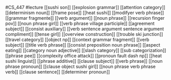 #CS_447
#lecture
[[sushi son]]
[[explosion grammar]]
[[attention category]]
[[determinism noun]]
[[frame pose]]
[[heat sushi]]
[[modifyer verb phrase]]
[[grammar fragmente]]
[[verb argument]]
[[noun phrase]]
[[recursion finger pov]]
[[noun phrase girl]]
[[verb phrase village participle]]
[[agreement subject]]
[[consist auxiliary]]
[[verb sentence argument sentence argument compliment]]
[[tense girl]]
[[overview construction]]
[[trouble ski junction]]
[[travel category]]
[[object np]]
[[context grammar fragment]]
[[verb subject]]
[[title verb phrase]]
[[consist preposition noun phrase]]
[[aspect eating]]
[[category noun adjective]]
[[slash category]]
[[sub categorization]]
[[phrase pee]]
[[complexity office attack]]
[[pronoun fault dash np]]
[[heat sushi linguist]]
[[phrase additive]]
[[clause subject]]
[[verb phrase]]
[[noun phrase pronoun]]
[[clause object sushi girl]]
[[noun phrase verb phrase verb]]
[[clause sentence]]
[[determiner pronoun]]
